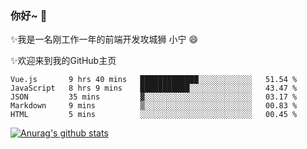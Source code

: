 ### 你好~  👋

✨我是一名刚工作一年的前端开发攻城狮 小宁 😄

✨欢迎来到我的GitHub主页
<!--
**7148505/7148505** is a ✨ _special_ ✨ repository because its `README.md` (this file) appears on your GitHub profile.

Here are some ideas to get you started:

- 🔭 I’m currently working on ...
- 🌱 I’m currently learning ...
- 👯 I’m looking to collaborate on ...
- 🤔 I’m looking for help with ...
- 💬 Ask me about ...
- 📫 How to reach me: ...
- 😄 Pronouns: ...
- ⚡ Fun fact: ...
-->

<!--START_SECTION:waka-->
```text
Vue.js       9 hrs 40 mins   █████████████░░░░░░░░░░░░   51.54 % 
JavaScript   8 hrs 9 mins    ███████████░░░░░░░░░░░░░░   43.47 % 
JSON         35 mins         ▓░░░░░░░░░░░░░░░░░░░░░░░░   03.17 % 
Markdown     9 mins          ▒░░░░░░░░░░░░░░░░░░░░░░░░   00.83 % 
HTML         5 mins          ░░░░░░░░░░░░░░░░░░░░░░░░░   00.45 % 
```
<!--END_SECTION:waka-->

[![Anurag's github stats](https://github-readme-stats.vercel.app/api?username=ZhangNing-debug)](https://github.com/anuraghazra/github-readme-stats)
